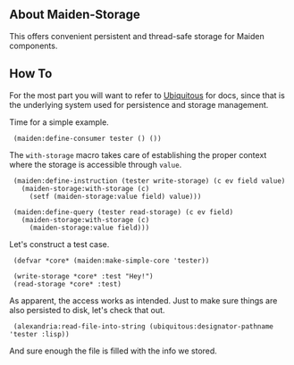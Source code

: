 ## About Maiden-Storage
This offers convenient persistent and thread-safe storage for Maiden components.

## How To
For the most part you will want to refer to [Ubiquitous](http://shinmera.github.io/ubiquitous/) for docs, since that is the underlying system used for persistence and storage management.

Time for a simple example.

     (maiden:define-consumer tester () ())
     
The `with-storage` macro takes care of establishing the proper context where the storage is accessible through `value`.
     
     (maiden:define-instruction (tester write-storage) (c ev field value)
       (maiden-storage:with-storage (c)
         (setf (maiden-storage:value field) value)))
     
     (maiden:define-query (tester read-storage) (c ev field)
       (maiden-storage:with-storage (c)
         (maiden-storage:value field)))

Let's construct a test case.

     (defvar *core* (maiden:make-simple-core 'tester))

     (write-storage *core* :test "Hey!")
     (read-storage *core* :test)
     
As apparent, the access works as intended. Just to make sure things are also persisted to disk, let's check that out.

     (alexandria:read-file-into-string (ubiquitous:designator-pathname 'tester :lisp))

And sure enough the file is filled with the info we stored.
